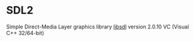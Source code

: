 # SDL2
Simple Direct-Media Layer graphics library
[libsdl](https://www.libsdl.org) version 2.0.10 VC (Visual C++ 32/64-bit)
